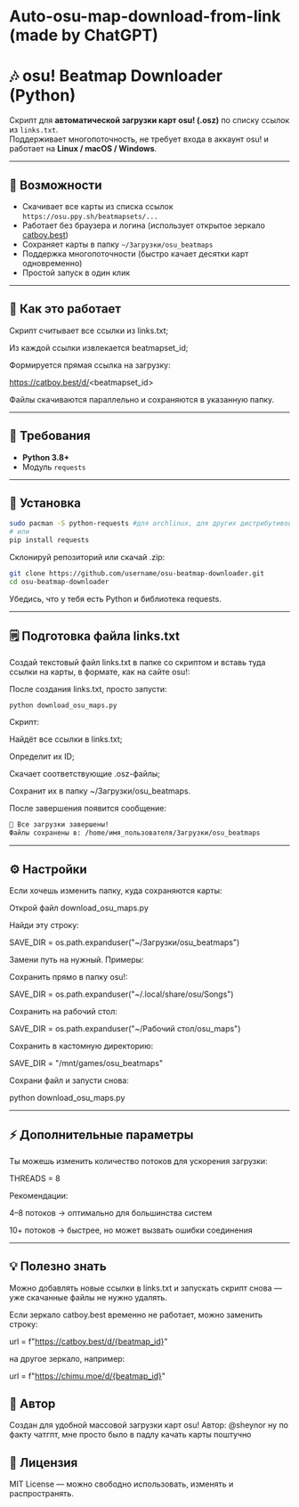 # Auto-osu-map-download-from-link (made by ChatGPT)
# 🎶 osu! Beatmap Downloader (Python)

Скрипт для **автоматической загрузки карт osu! (.osz)** по списку ссылок из `links.txt`.  
Поддерживает многопоточность, не требует входа в аккаунт osu! и работает на **Linux / macOS / Windows**.

---

## 🚀 Возможности
- Скачивает все карты из списка ссылок `https://osu.ppy.sh/beatmapsets/...`
- Работает без браузера и логина (использует открытое зеркало [catboy.best](https://catboy.best))
- Сохраняет карты в папку `~/Загрузки/osu_beatmaps`
- Поддержка многопоточности (быстро качает десятки карт одновременно)
- Простой запуск в один клик

---

## 🧠 Как это работает

Скрипт считывает все ссылки из links.txt;

Из каждой ссылки извлекается beatmapset_id;

Формируется прямая ссылка на загрузку:

https://catboy.best/d/<beatmapset_id>


Файлы скачиваются параллельно и сохраняются в указанную папку.

---

## 🧩 Требования
- **Python 3.8+**
- Модуль `requests`

---

## 📂 Установка
```bash
sudo pacman -S python-requests #для archlinux, для других дистрибутивов смотри свои пакетные менеджеры
# или
pip install requests
```
Склонируй репозиторий или скачай .zip:

```bash
git clone https://github.com/username/osu-beatmap-downloader.git
cd osu-beatmap-downloader
```

Убедись, что у тебя есть Python и библиотека requests.

---

## 🗒️ Подготовка файла links.txt

Создай текстовый файл links.txt в папке со скриптом и вставь туда ссылки на карты,
в формате, как на сайте osu!:

После создания links.txt, просто запусти:
```bash
python download_osu_maps.py
```
Скрипт:

Найдёт все ссылки в links.txt;

Определит их ID;

Скачает соответствующие .osz-файлы;

Сохранит их в папку ~/Загрузки/osu_beatmaps.

После завершения появится сообщение:

```bash
🎵 Все загрузки завершены!
Файлы сохранены в: /home/имя_пользователя/Загрузки/osu_beatmaps
```
---

## ⚙️ Настройки

Если хочешь изменить папку, куда сохраняются карты:

Открой файл download_osu_maps.py

Найди эту строку:

SAVE_DIR = os.path.expanduser("~/Загрузки/osu_beatmaps")


Замени путь на нужный. Примеры:

Сохранить прямо в папку osu!:

SAVE_DIR = os.path.expanduser("~/.local/share/osu/Songs")


Сохранить на рабочий стол:

SAVE_DIR = os.path.expanduser("~/Рабочий стол/osu_maps")


Сохранить в кастомную директорию:

SAVE_DIR = "/mnt/games/osu_beatmaps"


Сохрани файл и запусти снова:

python download_osu_maps.py

---

## ⚡ Дополнительные параметры

Ты можешь изменить количество потоков для ускорения загрузки:

THREADS = 8


Рекомендации:

4–8 потоков → оптимально для большинства систем

10+ потоков → быстрее, но может вызвать ошибки соединения

---

## 💡 Полезно знать

Можно добавлять новые ссылки в links.txt и запускать скрипт снова — уже скачанные файлы не нужно удалять.

Если зеркало catboy.best временно не работает, можно заменить строку:

url = f"https://catboy.best/d/{beatmap_id}"


на другое зеркало, например:

url = f"https://chimu.moe/d/{beatmap_id}"

## 🖤 Автор

Создан для удобной массовой загрузки карт osu!
Автор: @sheynor ну по факту чатгпт, мне просто было в падлу качать карты поштучно

## 📜 Лицензия

MIT License — можно свободно использовать, изменять и распространять.
